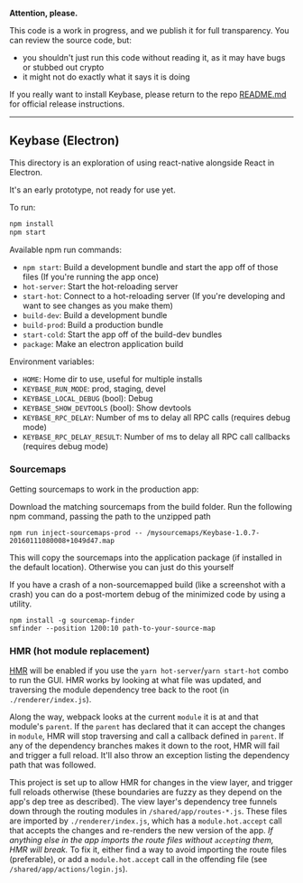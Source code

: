 **Attention, please.**

This code is a work in progress, and we publish it for full transparency. You can review the source code, but:

- you shouldn't just run this code without reading it, as it may have bugs or stubbed out crypto
- it might not do exactly what it says it is doing

If you really want to install Keybase, please return to the repo [README.md](https://github.com/keybase/client/blob/master/README.md) for official release instructions.

---

## Keybase (Electron)

This directory is an exploration of using react-native alongside React in Electron.

It's an early prototype, not ready for use yet.

To run:

```sh
npm install
npm start
```

Available npm run commands:

- `npm start`: Build a development bundle and start the app off of those files (If you're running the app once)
- `hot-server`: Start the hot-reloading server
- `start-hot`: Connect to a hot-reloading server (If you're developing and want to see changes as you make them)
- `build-dev`: Build a development bundle
- `build-prod`: Build a production bundle
- `start-cold`: Start the app off of the build-dev bundles
- `package`: Make an electron application build

Environment variables:

- `HOME`: Home dir to use, useful for multiple installs
- `KEYBASE_RUN_MODE`: prod, staging, devel
- `KEYBASE_LOCAL_DEBUG` (bool): Debug
- `KEYBASE_SHOW_DEVTOOLS` (bool): Show devtools
- `KEYBASE_RPC_DELAY`: Number of ms to delay all RPC calls (requires debug mode)
- `KEYBASE_RPC_DELAY_RESULT`: Number of ms to delay all RPC call callbacks (requires debug mode)

### Sourcemaps

Getting sourcemaps to work in the production app:

Download the matching sourcemaps from the build folder. Run the following npm command, passing the path to the unzipped path

```
npm run inject-sourcemaps-prod -- /mysourcemaps/Keybase-1.0.7-20160111080008+1049d47.map
```

This will copy the sourcemaps into the application package (if installed in the default location). Otherwise you can just do this yourself

If you have a crash of a non-sourcemapped build (like a screenshot with a crash) you can do a post-mortem debug of the minimized code by using a utility.

```
npm install -g sourcemap-finder
smfinder --position 1200:10 path-to-your-source-map
```

### HMR (hot module replacement)

[HMR](https://webpack.js.org/concepts/hot-module-replacement/) will be enabled if you use the `yarn hot-server`/`yarn start-hot` combo to run the GUI. HMR works by looking at what file was updated, and traversing the module dependency tree back to the root (in `./renderer/index.js`).

Along the way, webpack looks at the current `module` it is at and that module's `parent`. If the `parent` has declared that it can accept the changes in `module`, HMR will stop traversing and call a callback defined in `parent`. If any of the dependency branches makes it down to the root, HMR will fail and trigger a full reload. It'll also throw an exception listing the dependency path that was followed.

This project is set up to allow HMR for changes in the view layer, and trigger full reloads otherwise (these boundaries are fuzzy as they depend on the app's dep tree as described). The view layer's dependency tree funnels down through the routing modules in `/shared/app/routes-*.js`. These files are imported by `./renderer/index.js`, which has a `module.hot.accept` call that accepts the changes and re-renders the new version of the app. _If anything else in the app imports the route files without `accept`ing them, HMR will break._ To fix it, either find a way to avoid importing the route files (preferable), or add a `module.hot.accept` call in the offending file (see `/shared/app/actions/login.js`).
